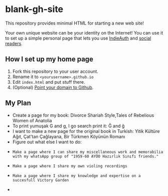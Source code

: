 # blank-gh-site

This repository provides minimal HTML for starting a new web site!

Your own unique website can be your identity on the Internet! You can use it to set up a simple personal page that lets you use [IndieAuth](https://indieweb.org/IndieAuth) and [social readers](https://indieweb.org/social_reader).

## How I set up my home page

1. Fork this repository to your user account.
2. Rename it to `<yourusername>.github.io`
3. Edit `index.html` and put stuff there.
4. (Optional) [Point your domain to Github](https://help.github.com/articles/using-a-custom-domain-with-github-pages/).

## My Plan

* Create a page for my book: Divorce Shariah Style,Tales of Rebelious Women of Anatolia 
* To print yumuşak G and g, I go search print it: Ğ and ğ
* I want to make a new page for the original book in Turkish: Yitik Kültüre Ağıt, Çat'tan Çağlayana, Bir Türkmen Köyünün Romanı
* Figure out what else I want to do:
*     Make a page where I can share my miscellaneous work and memorabilia with my whatsApp group of "1959-60 AYÖO Hazırlık Sınıfı friends."
*     Make a page where I share my own violing recordings
*     Make a page where I share my knowledge and expertise on a succesfull Victory Garden 
*      
